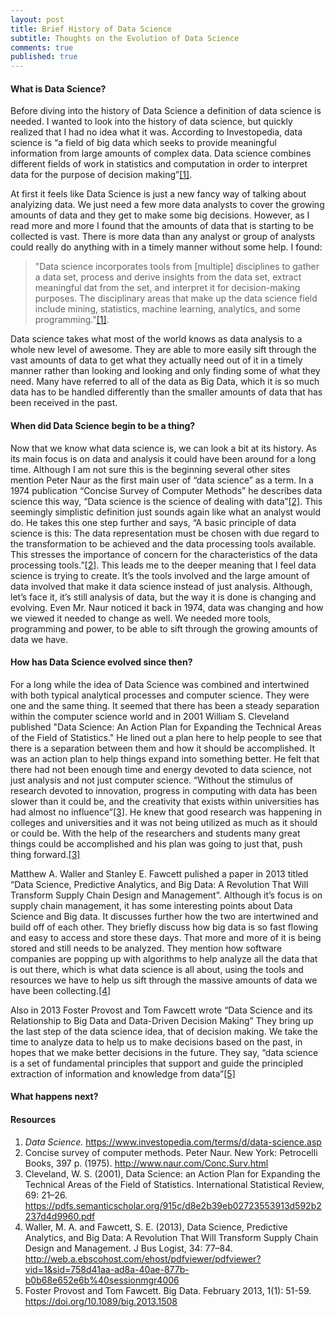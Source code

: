 ```yaml
---
layout: post
title: Brief History of Data Science
subtitle: Thoughts on the Evolution of Data Science
comments: true
published: true
---
```


#### What is Data Science?

Before diving into the history of Data Science a definition of data science is needed.  I wanted to look into the history of data science, but quickly realized that I had no idea what it was.  According to Investopedia, data science is “a field of big data which seeks to provide meaningful information from large amounts of complex data.  Data science combines different fields of work in statistics and computation in order to interpret data for the purpose of decision making”[[1]](#resources).

At first it feels like Data Science is just a new fancy way of talking about analyizing data.  We just need a few more data analysts to cover the growing amounts of data and they get to make some big decisions.  However, as I read more and more I found that the amounts of data that is starting to be collected is vast.  There is more data than any analyst or group of analysts could really do anything with in a timely manner without some help.  I found:

> "Data science incorporates tools from [multiple] disciplines to gather a data set, process and derive insights from the data set, extract meaningful dat from the set, and interpret it for decision-making purposes.  The disciplinary areas that make up the data science field include mining, statistics, machine learning, analytics, and some programming."[[1]](#resources).

Data science takes what most of the world knows as data analysis to a whole new level of awesome.  They are able to more easily sift through the vast amounts of data to get what they actually need out of it in a timely manner rather than looking and looking and only finding some of what they need.  Many have referred to all of the data as Big Data, which it is so much data has to be handled differently than the smaller amounts of data that has been received in the past.

#### When did Data Science begin to be a thing?

Now that we know what data science is, we can look a bit at its history.  As its main focus is on data and analysis it could have been around for a long time.  Although I am not sure this is the beginning several other sites mention Peter Naur as the first main user of “data science” as a term.  In a 1974 publication “Concise Survey of Computer Methods” he describes data science this way, “Data science is the science of dealing with data”[[2]](#resources). This seemingly simplistic definition just sounds again like what an analyst would do.  He takes this one step further and says, “A basic principle of data science is this: The data representation must be chosen with due regard to the transformation to be achieved and the data processing tools available. This stresses the importance of concern for the characteristics of the data processing tools.”[[2]](#resources).  This leads me to the deeper meaning that I feel data science is trying to create.  It’s the tools involved and the large amount of data involved that make it data science instead of just analysis.  Although, let’s face it, it’s still analysis of data, but the way it is done is changing and evolving.  Even Mr. Naur noticed it back in 1974, data was changing and how we viewed it needed to change as well. We needed more tools, programming and power, to be able to sift through the growing amounts of data we have.

#### How has Data Science evolved since then?

For a long while the idea of Data Science was combined and intertwined with both typical analytical processes and computer science.  They were one and the same thing.  It seemed that there has been a steady separation within the computer science world and in 2001 William S. Cleveland published "Data Science: An Action Plan for Expanding the Technical Areas of the Field of Statistics."  He lined out a plan here to help people to see that there is a separation between them and how it should be accomplished.  It was an action plan to help things expand into something better.  He felt that there had not been enough time and energy devoted to data science, not just analysis and not just computer science. “Without the stimulus of research devoted to innovation, progress in computing with data has been slower than it could be, and the creativity that exists within universities has had almost no influence”[[3]](#resources).  He knew that good research was happening in colleges and universities and it was not being utilized as much as it should or could be.  With the help of the researchers and students many great things could be accomplished and his plan was going to just that, push thing forward.[[3]](#resources)

Matthew A. Waller and Stanley E. Fawcett pulished a paper in 2013 titled “Data Science, Predictive Analytics, and Big Data: A Revolution That Will Transform Supply Chain Design and Management”.  Although it’s focus is on supply chain management, it has some interesting points about Data Science and Big data.  It discusses further how the two are intertwined and build off of each other.  They briefly discuss how big data is so fast flowing and easy to access and store these days.  That more and more of it is being stored and still needs to be analyzed.  They mention how software companies are popping up with algorithms to help analyze all the data that is out there, which is what data science is all about, using the tools and resources we have to help us sift through the massive amounts of data we have been collecting.[[4]](#resources)

Also in 2013 Foster Provost and Tom Fawcett wrote “Data Science and its Relationship to Big Data and Data-Driven Decision Making”  They bring up the last step of the data science idea, that of decision making.  We take the time to analyze data to help us to make decisions based on the past, in hopes that we make better decisions in the future.   They say, “data science is a set of fundamental principles that support and guide the principled extraction of information and knowledge from data”[[5]](#resources)

#### What happens next?



#### Resources
1. _Data Science._ https://www.investopedia.com/terms/d/data-science.asp
2. Concise survey of computer methods. Peter Naur. New York: Petrocelli Books, 397 p. (1975).  http://www.naur.com/Conc.Surv.html
3. Cleveland, W. S. (2001), Data Science: an Action Plan for Expanding the Technical Areas of the Field of Statistics. International Statistical Review, 69: 21–26. https://pdfs.semanticscholar.org/915c/d8e2b39eb02723553913d592b2237d4d9960.pdf
4. Waller, M. A. and Fawcett, S. E. (2013), Data Science, Predictive Analytics, and Big Data: A Revolution That Will Transform Supply Chain Design and Management. J Bus Logist, 34: 77–84. http://web.a.ebscohost.com/ehost/pdfviewer/pdfviewer?vid=1&sid=758d41aa-ad8a-40ae-877b-b0b68e652e6b%40sessionmgr4006
5. Foster Provost and Tom Fawcett. Big Data. February 2013, 1(1): 51-59. https://doi.org/10.1089/big.2013.1508



